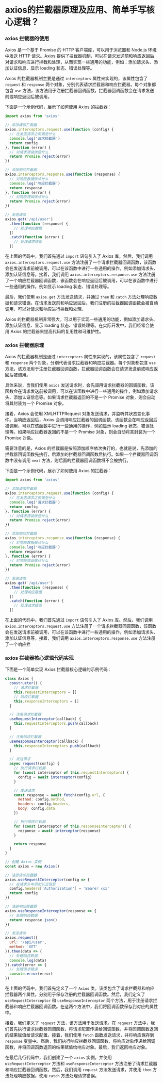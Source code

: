 # axios的拦截器原理及应用、简单手写核心逻辑？

### axios 拦截器的使用

Axios 是一个基于 Promise 的 HTTP 客户端库，可以用于浏览器和 Node.js 环境中发送 HTTP 请求。Axios 提供了拦截器机制，可以在请求发送前和响应返回后对请求和响应进行拦截和处理，从而实现一些通用的功能，例如：添加请求头、添加认证信息、显示 loading 状态、错误处理等。

Axios 的拦截器机制主要是通过 `interceptors` 属性来实现的，该属性包含了 `request` 和 `response` 两个对象，分别代表请求拦截器和响应拦截器。每个对象都包含 `use` 方法，该方法用于注册拦截器回调函数，拦截器回调函数会在请求发送前或响应返回后被调用。

下面是一个示例代码，展示了如何使用 Axios 的拦截器：

```javascript
import axios from 'axios'

// 添加请求拦截器
axios.interceptors.request.use(function (config) {
  // 在发送请求之前做些什么
  console.log('请求拦截器')
  return config
}, function (error) {
  // 对请求错误做些什么
  return Promise.reject(error)
})

// 添加响应拦截器
axios.interceptors.response.use(function (response) {
  // 对响应数据做点什么
  console.log('响应拦截器')
  return response
}, function (error) {
  // 对响应错误做点什么
  return Promise.reject(error)
})

// 发送请求
axios.get('/api/user')
  .then(function (response) {
    // 处理响应数据
  })
  .catch(function (error) {
    // 处理请求错误
  })
```

在上面的代码中，我们首先通过 `import` 语句引入了 Axios 库。然后，我们调用 `axios.interceptors.request.use` 方法注册了一个请求拦截器回调函数，该函数会在发送请求前被调用，可以在该函数中进行一些通用的操作，例如添加请求头、添加认证信息等。接着，我们调用 `axios.interceptors.response.use` 方法注册了一个响应拦截器回调函数，该函数会在响应返回后被调用，可以在该函数中进行一些通用的操作，例如显示 loading 状态、错误处理等。

最后，我们使用 `axios.get` 方法发送请求，并通过 `then` 和 `catch` 方法处理响应数据和请求错误。在请求发送前和响应返回后，我们注册的拦截器回调函数会被自动调用，可以对请求和响应进行拦截和处理。

Axios 的拦截器机制非常强大，可以用于实现一些通用的功能，例如添加请求头、添加认证信息、显示 loading 状态、错误处理等。在实际开发中，我们经常会使用 Axios 的拦截器来提高代码的复用性和可维护性。

### axios 拦截器原理

Axios 的拦截器机制是通过 `interceptors` 属性来实现的，该属性包含了 `request` 和 `response` 两个对象，分别代表请求拦截器和响应拦截器。每个对象都包含 `use` 方法，该方法用于注册拦截器回调函数，拦截器回调函数会在请求发送前或响应返回后被调用。

具体来说，当我们使用 `axios` 发送请求时，会先调用请求拦截器的回调函数，该函数会在请求发送前被调用，可以在该函数中进行一些通用的操作，例如添加请求头、添加认证信息等。如果请求拦截器返回的不是一个 Promise 对象，则会自动将其封装为一个 Promise 对象。

接着，Axios 会使用 XMLHTTPRequest 对象发送请求，并监听其状态变化事件。当响应返回后，Axios 会调用响应拦截器的回调函数，该函数会在响应返回后被调用，可以在该函数中进行一些通用的操作，例如显示 loading 状态、错误处理等。如果响应拦截器返回的不是一个 Promise 对象，则会自动将其封装为一个 Promise 对象。

需要注意的是，Axios 的拦截器是按照添加顺序依次执行的，也就是说，先添加的拦截器回调函数先执行，后添加的拦截器回调函数后执行。如果一个拦截器回调函数中没有调用 `next` 方法，则后面的拦截器回调函数将不会被执行。

下面是一个示例代码，展示了如何使用 Axios 的拦截器：

```javascript
import axios from 'axios'

// 添加请求拦截器
axios.interceptors.request.use(function (config) {
  // 在发送请求之前做些什么
  console.log('请求拦截器')
  return config
}, function (error) {
  // 对请求错误做些什么
  return Promise.reject(error)
})

// 添加响应拦截器
axios.interceptors.response.use(function (response) {
  // 对响应数据做点什么
  console.log('响应拦截器')
  return response
}, function (error) {
  // 对响应错误做点什么
  return Promise.reject(error)
})

// 发送请求
axios.get('/api/user')
  .then(function (response) {
    // 处理响应数据
  })
  .catch(function (error) {
    // 处理请求错误
  })
```

在上面的代码中，我们首先通过 `import` 语句引入了 Axios 库。然后，我们调用 `axios.interceptors.request.use` 方法注册了一个请求拦截器回调函数，该函数会在发送请求前被调用，可以在该函数中进行一些通用的操作，例如添加请求头、添加认证信息等。接着，我们调用 `axios.interceptors.response.use` 方法注册了一个响应拦

### axios 拦截器核心逻辑代码实现

下面是一个简单实现 Axios 拦截器核心逻辑的示例代码：

```javascript
class Axios {
  constructor() {
    // 请求拦截器
    this.requestInterceptors = []
    // 响应拦截器
    this.responseInterceptors = []
  }

  // 注册请求拦截器
  useRequestInterceptor(callback) {
    this.requestInterceptors.push(callback)
  }

  // 注册响应拦截器
  useResponseInterceptor(callback) {
    this.responseInterceptors.push(callback)
  }

  // 发送请求
  async request(config) {
    // 执行请求拦截器
    for (const interceptor of this.requestInterceptors) {
      config = await interceptor(config)
    }

    // 发送请求
    const response = await fetch(config.url, {
      method: config.method,
      headers: config.headers,
      body: config.data
    })

    // 执行响应拦截器
    for (const interceptor of this.responseInterceptors) {
      response = await interceptor(response)
    }

    return response
  }
}

// 创建 Axios 实例
const axios = new Axios()

// 注册请求拦截器
axios.useRequestInterceptor(config => {
  // 在请求头中添加认证信息
  config.headers['Authorization'] = 'Bearer xxx'
  return config
})

// 注册响应拦截器
axios.useResponseInterceptor(response => {
  // 处理响应数据
  return response.json()
})

// 发送请求
axios.request({
  url: '/api/user',
  method: 'GET'
}).then(data => {
  // 处理响应数据
  console.log(data)
}).catch(error => {
  // 处理请求错误
  console.error(error)
})
```

在上面的代码中，我们首先定义了一个 `Axios` 类，该类包含了请求拦截器和响应拦截器两个属性，分别用于保存注册的拦截器回调函数。然后，我们定义了 `useRequestInterceptor` 和 `useResponseInterceptor` 两个方法，用于注册请求拦截器和响应拦截器回调函数。在这两个方法中，我们将回调函数保存到对应的属性中。

接着，我们定义了 `request` 方法，该方法用于发送请求。在 `request` 方法中，我们首先执行请求拦截器回调函数，将请求配置传递给回调函数，并将回调函数返回的结果赋值给请求配置。接着，我们使用 `fetch` 函数发送请求，并将响应保存到 `response` 变量中。然后，我们执行响应拦截器回调函数，将响应对象传递给回调函数，并将回调函数返回的结果赋值给响应对象。最后，我们返回响应对象。

在最后几行代码中，我们创建了一个 `axios` 实例，并使用 `useRequestInterceptor` 方法和 `useResponseInterceptor` 方法注册了请求拦截器和响应拦截器回调函数。然后，我们调用 `request` 方法发送请求，并使用 `then` 方法处理响应数据，使用 `catch` 方法处理请求错误。